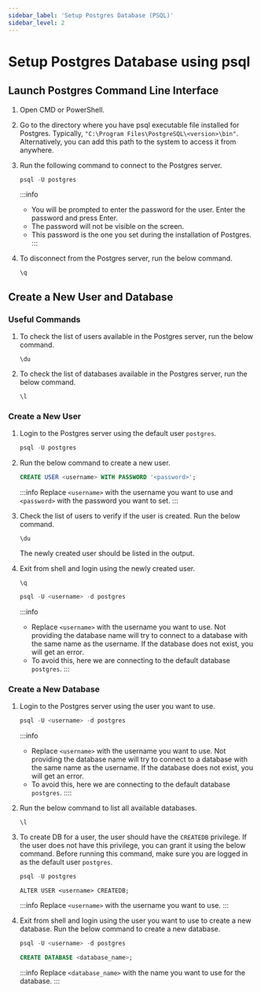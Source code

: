 ```yaml
---
sidebar_label: 'Setup Postgres Database (PSQL)'
sidebar_level: 2
---
```

# Setup Postgres Database using psql

## Launch Postgres Command Line Interface

1. Open CMD or PowerShell.

2. Go to the directory where you have psql executable file installed for Postgres. Typically,
   `"C:\Program Files\PostgreSQL\<version>\bin"`. Alternatively, you can add this path to the system to access it from
   anywhere.

3. Run the following command to connect to the Postgres server.

   ```powershell
   psql -U postgres
   ```

   :::info
   - You will be prompted to enter the password for the user. Enter the password and press Enter.
   - The password will not be visible on the screen.
   - This password is the one you set during the installation of Postgres.
   :::

4. To disconnect from the Postgres server, run the below command.

   ```shell
   \q
   ```

## Create a New User and Database

### Useful Commands

1. To check the list of users available in the Postgres server, run the below command.

   ```shell
   \du
   ```

2. To check the list of databases available in the Postgres server, run the below command.

   ```shell
   \l
   ```

### Create a New User

1. Login to the Postgres server using the default user `postgres`.

   ```powershell
   psql -U postgres
   ```

2. Run the below command to create a new user.

   ```sql
   CREATE USER <username> WITH PASSWORD '<password>';
   ```

   :::info
   Replace `<username>` with the username you want to use and `<password>` with the password you want to set.
   :::

3. Check the list of users to verify if the user is created. Run the below command.

   ```shell
   \du
   ```

   The newly created user should be listed in the output.

4. Exit from shell and login using the newly created user.

   ```shell
   \q
   ```

   ```powershell
   psql -U <username> -d postgres
   ```

   :::info
   - Replace `<username>` with the username you want to use. Not providing the database name will try to connect to
   a database with the same name as the username. If the database does not exist, you will get an error.
   - To avoid this, here we are connecting to the default database `postgres`.
   :::

### Create a New Database

1. Login to the Postgres server using the user you want to use.

   ```powershell
   psql -U <username> -d postgres
   ```

   :::info
   - Replace `<username>` with the username you want to use. Not providing the database name will try to connect to
   a database with the same name as the username. If the database does not exist, you will get an error.
   - To avoid this, here we are connecting to the default database `postgres`.
   ::::

2. Run the below command to list all available databases.

   ```shell
   \l
   ```

3. To create DB for a user, the user should have the `CREATEDB` privilege. If the user does not have this privilege, you
   can grant it using the below command. Before running this command, make sure you are logged in as the default user
   `postgres`.

   ```powershell
   psql -U postgres
   ```

   ```shell
   ALTER USER <username> CREATEDB;
   ```

   :::info
   Replace `<username>` with the username you want to use.
   :::

4. Exit from shell and login using the user you want to use to create a new database. Run the below command to create a
   new database.

   ```powershell
   psql -U <username> -d postgres
   ```

   ```sql
   CREATE DATABASE <database_name>;
   ```

   :::info
   Replace `<database_name>` with the name you want to use for the database.
   :::
